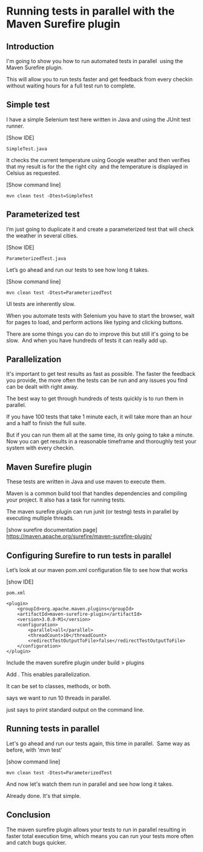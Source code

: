 Running tests in parallel with the Maven Surefire plugin
========================================================

Introduction
------------

I'm going to show you how to run automated tests in parallel  using the Maven Surefire plugin.

This will allow you to run tests faster and get feedback from every checkin  without waiting hours for a full test run to complete.


Simple test
-----------

I have a simple Selenium test here written in Java and using the JUnit test runner. 

[Show IDE]

	SimpleTest.java

It checks the current temperature using Google weather and then verifies that my result is for the the right city  and the temperature is displayed in Celsius as requested.

[Show command line]

	mvn clean test -Dtest=SimpleTest


Parameterized test
------------------

I’m just going to duplicate it and create a parameterized test that will check the weather in several cities.

[Show IDE]

	ParameterizedTest.java

Let’s go ahead and run our tests to see how long it takes.

[Show command line]

	mvn clean test -Dtest=ParameterizedTest

UI tests are inherently slow.

When you automate tests with Selenium you have to start the browser, wait for pages to load, and perform actions like typing and clicking buttons.

There are some things you can do to improve this but still it's going to be slow.   And when you have hundreds of tests it can really add up.


Parallelization
---------------

It's important to get test results as fast as possible.  The faster the feedback you provide, the more often the tests can be run and any issues you find can be dealt with right away.

The best way to get through hundreds of tests quickly is to run them in parallel.

If you have 100 tests that take 1 minute each, it will take more than an hour and a half to finish the full suite.  

But if you can run them all at the same time, its only going to take a minute.  Now you can get results in a reasonable timeframe and thoroughly test your system with every checkin.


Maven Surefire plugin
---------------------

These tests are written in Java and use maven to execute them.

Maven is a common build tool that handles dependencies and compiling your project.  It also has a task for running tests.

The maven surefire plugin can run junit (or testng) tests in parallel by executing multiple threads.

[show surefire documentation page] 
https://maven.apache.org/surefire/maven-surefire-plugin/


Configuring Surefire to run tests in parallel
---------------------------------------------

Let’s look at our maven pom.xml configuration file to see how that works

[show IDE]
	
	pom.xml

	<plugin>
	    <groupId>org.apache.maven.plugins</groupId>
	    <artifactId>maven-surefire-plugin</artifactId>
	    <version>3.0.0-M1</version>
	    <configuration>
	        <parallel>all</parallel>
	        <threadCount>10</threadCount>
	        <redirectTestOutputToFile>false</redirectTestOutputToFile>
	    </configuration>
	</plugin>

Include the maven surefire plugin under build > plugins 

Add <configuration> <parallel>.  This enables parallelization.

It can be set to classes, methods, or both.

<threadCount> says we want to run 10 threads in parallel.

<redirectTestOutputToFile> just says to print standard output on the command line.

Running tests in parallel
-------------------------

Let's go ahead and run our tests again, this time in parallel.  Same way as before, with 'mvn test’

[show command line]

	mvn clean test -Dtest=ParameterizedTest

And now let's watch them run in parallel and see how long it takes.

Already done. It's that simple. 

Conclusion
----------

The maven surefire plugin allows your tests to run in parallel resulting in faster total execution time, which means you can run your tests more often and catch bugs quicker.

